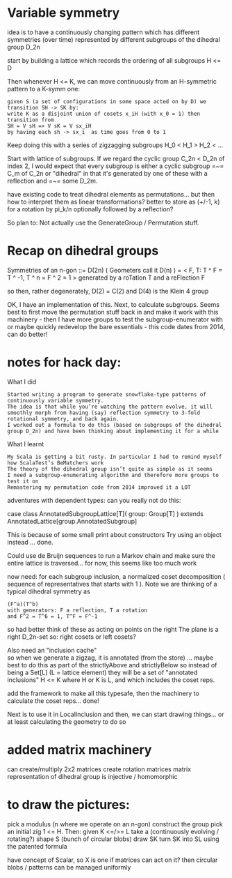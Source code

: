 # Variable symmetry

idea is to have a continuously changing pattern which has different symmetries (over time)
represented by different subgroups of the dihedral group D_2n

start by building a lattice which records the ordering of all subgroups H <= D

Then whenever H <= K, we can move continuously from an H-symmetric pattern to a K-symm one:

    given S (a set of configurations in some space acted on by D) we transition SH -> SK by:
    write K as a disjoint union of cosets x_iH (with x_0 = 1) then transition from
    SH = V sH => V sK = V sx_iH
    by having each sh -> sx_i  as time goes from 0 to 1
    
Keep doing this with a series of zigzagging subgroups H_0 < H_1 > H_2 < ...

Start with lattice of subgroups. If we regard the cyclic group C_2n < D_2n of index 2, 
I would expect that every subgroup is either a cyclic subgroup =~= C_m of C_2n or
"dihedral" in that it's generated by one of these with a reflection and =~= some D_2m. 

have existing code to treat dihedral elements as permutations... but then
how to interpret them as linear transformations? better to store as (+/-1, k)
for a rotation by pi_k/n optionally followed by a reflection?

So plan to: Not actually use the GenerateGroup / Permutation stuff.

# Recap on dihedral groups

Symmetries of an n-gon ::= D(2n) ( Geometers call it D(n) )
= < F, T: T ^ F = T ^ -1, T ^ n = F ^ 2 = 1 >
generated by a roTation T and a reFlection F

so then, rather degenerately, D(2) = C(2) and D(4) is the Klein 4 group

OK, I have an implementation of this. Next, to calculate subgroups.
Seems best to first move the permutation stuff back in and make it work 
with this machinery - then I have more groups to test the subgroup-enumerator with
or maybe quickly redevelop the bare essentials - this code dates from 2014, can do better!

# notes for hack day:

What I did

    Started writing a program to generate snowflake-type patterns of continuously variable symmetry.
    The idea is that while you’re watching the pattern evolve, it will smoothly morph from having (say) reflection symmetry to 3-fold rotational symmetry, and back again.
    I worked out a formula to do this (based on subgroups of the dihedral group D_2n) and have been thinking about implementing it for a while
    
What I learnt

    My Scala is getting a bit rusty. In particular I had to remind myself how ScalaTest’s BeMatchers work
    The theory of the dihedral group isn’t quite as simple as it seems
    I need a subgroup-enumerating algorithm and therefore more groups to test it on
    Remastering my permutation code from 2014 improved it a LOT

adventures with dependent types: can you really not do this:

case class AnnotatedSubgroupLattice[T](
  group: Group[T]
) extends AnnotatedLattice[group.AnnotatedSubgroup]

This is because of some small print about constructors
Try using an object instead ... done.

Could use de Bruijn sequences to run a Markov chain
and make sure the entire lattice is traversed...
for now, this seems like too much work

now need: for each subgroup inclusion,
a normalized coset decomposition
( sequence of representatives that starts with 1 ).
Note we are thinking of a typical dihedral symmetry as

    (F^a)(T^b)
    with generators: F a reflection, T a rotation
    and F^2 = T^6 = 1, T^F = F^-1
    
so had better think of these as acting on points on the right
The plane is a right D_2n-set
so: right cosets or left cosets?

Also need an "inclusion cache"    
so when we generate a zigzag, it is annotated
(from the store)
... maybe best to do this as part of the 
strictlyAbove and strictlyBelow
so instead of being a Set[L] (L = lattice element)
they will be a set of "annotated inclusions" H <= K
where H or K is L, and which includes the coset reps.

add the framework to make all this typesafe,
then the machinery to calculate the coset reps... done!

Next is to use it in LocalInclusion
and then, we can start drawing things...
or at least calculating the geometry to do so

# added matrix machinery

can create/multiply 2x2 matrices
create rotation matrices
matrix representation of dihedral group is injective / homomorphic

# to draw the pictures:

pick a modulus (n where we operate on an n-gon)
construct the group
pick an initial zig 1 <= H. Then:
given K <=/>= L
take a (continuously evolving / rotating?) shape S 
(bunch of circular blobs) 
draw SK
turn SK into SL using the patented formula

have concept of Scalar, so X is one if matrices can act on it?
then circular blobs / patterns can be managed uniformly